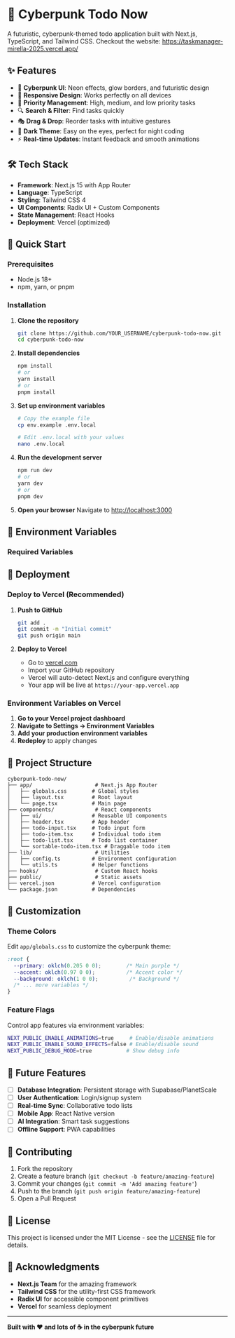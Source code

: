 # 🚀 Cyberpunk Todo Now

A futuristic, cyberpunk-themed todo application built with Next.js, TypeScript, and Tailwind CSS.
Checkout the website: https://taskmanager-mirella-2025.vercel.app/

## ✨ Features

- 🎨 **Cyberpunk UI**: Neon effects, glow borders, and futuristic design
- 📱 **Responsive Design**: Works perfectly on all devices
- 🎯 **Priority Management**: High, medium, and low priority tasks
- 🔍 **Search & Filter**: Find tasks quickly
- 🎭 **Drag & Drop**: Reorder tasks with intuitive gestures
- 🌙 **Dark Theme**: Easy on the eyes, perfect for night coding
- ⚡ **Real-time Updates**: Instant feedback and smooth animations

## 🛠️ Tech Stack

- **Framework**: Next.js 15 with App Router
- **Language**: TypeScript
- **Styling**: Tailwind CSS 4
- **UI Components**: Radix UI + Custom Components
- **State Management**: React Hooks
- **Deployment**: Vercel (optimized)

## 🚀 Quick Start

### Prerequisites

- Node.js 18+ 
- npm, yarn, or pnpm

### Installation

1. **Clone the repository**
   ```bash
   git clone https://github.com/YOUR_USERNAME/cyberpunk-todo-now.git
   cd cyberpunk-todo-now
   ```

2. **Install dependencies**
   ```bash
   npm install
   # or
   yarn install
   # or
   pnpm install
   ```

3. **Set up environment variables**
   ```bash
   # Copy the example file
   cp env.example .env.local
   
   # Edit .env.local with your values
   nano .env.local
   ```

4. **Run the development server**
   ```bash
   npm run dev
   # or
   yarn dev
   # or
   pnpm dev
   ```

5. **Open your browser**
   Navigate to [http://localhost:3000](http://localhost:3000)

## 🔧 Environment Variables

### Required Variables


## 🚀 Deployment

### Deploy to Vercel (Recommended)

1. **Push to GitHub**
   ```bash
   git add .
   git commit -m "Initial commit"
   git push origin main
   ```

2. **Deploy to Vercel**
   - Go to [vercel.com](https://vercel.com)
   - Import your GitHub repository
   - Vercel will auto-detect Next.js and configure everything
   - Your app will be live at `https://your-app.vercel.app`

### Environment Variables on Vercel

1. **Go to your Vercel project dashboard**
2. **Navigate to Settings → Environment Variables**
3. **Add your production environment variables**
4. **Redeploy** to apply changes

## 📁 Project Structure

```
cyberpunk-todo-now/
├── app/                    # Next.js App Router
│   ├── globals.css        # Global styles
│   ├── layout.tsx         # Root layout
│   └── page.tsx           # Main page
├── components/             # React components
│   ├── ui/                # Reusable UI components
│   ├── header.tsx         # App header
│   ├── todo-input.tsx     # Todo input form
│   ├── todo-item.tsx      # Individual todo item
│   ├── todo-list.tsx      # Todo list container
│   └── sortable-todo-item.tsx # Draggable todo item
├── lib/                    # Utilities
│   ├── config.ts          # Environment configuration
│   └── utils.ts           # Helper functions
├── hooks/                  # Custom React hooks
├── public/                 # Static assets
├── vercel.json            # Vercel configuration
└── package.json           # Dependencies
```

## 🎨 Customization

### Theme Colors

Edit `app/globals.css` to customize the cyberpunk theme:

```css
:root {
  --primary: oklch(0.205 0 0);        /* Main purple */
  --accent: oklch(0.97 0 0);          /* Accent color */
  --background: oklch(1 0 0);          /* Background */
  /* ... more variables */
}
```

### Feature Flags

Control app features via environment variables:

```bash
NEXT_PUBLIC_ENABLE_ANIMATIONS=true     # Enable/disable animations
NEXT_PUBLIC_ENABLE_SOUND_EFFECTS=false # Enable/disable sound
NEXT_PUBLIC_DEBUG_MODE=true           # Show debug info
```

## 🔮 Future Features

- [ ] **Database Integration**: Persistent storage with Supabase/PlanetScale
- [ ] **User Authentication**: Login/signup system
- [ ] **Real-time Sync**: Collaborative todo lists
- [ ] **Mobile App**: React Native version
- [ ] **AI Integration**: Smart task suggestions
- [ ] **Offline Support**: PWA capabilities

## 🤝 Contributing

1. Fork the repository
2. Create a feature branch (`git checkout -b feature/amazing-feature`)
3. Commit your changes (`git commit -m 'Add amazing feature'`)
4. Push to the branch (`git push origin feature/amazing-feature`)
5. Open a Pull Request

## 📄 License

This project is licensed under the MIT License - see the [LICENSE](LICENSE) file for details.

## 🙏 Acknowledgments

- **Next.js Team** for the amazing framework
- **Tailwind CSS** for the utility-first CSS framework
- **Radix UI** for accessible component primitives
- **Vercel** for seamless deployment

---

**Built with ❤️ and lots of ☕ in the cyberpunk future**

